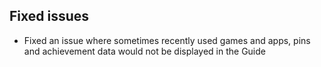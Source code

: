 ## Fixed issues
- Fixed an issue where sometimes recently used games and apps, pins and achievement data would not be displayed in the Guide